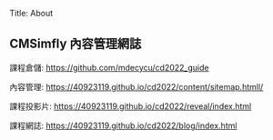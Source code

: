 Title: About

## CMSimfly 內容管理網誌

課程倉儲: <a href="https://github.com/mdecycu/cd2022_guide">https://github.com/mdecycu/cd2022_guide</a>

內容管理: <a href="https://40923119.github.io/cd2022/content/sitemap.html">https://40923119.github.io/cd2022/content/sitemap.htmll/</a>

課程投影片: <a href="https://40923119.github.io/cd2022/reveal/index.html">https://40923119.github.io/cd2022/reveal/index.html</a>

課程網誌: <a href="https://40923119.github.io/cd2022/blog/index.html">https://40923119.github.io/cd2022/blog/index.html</a>








